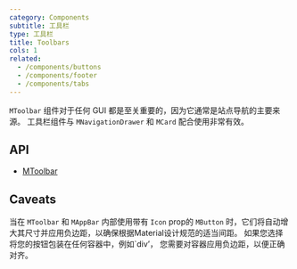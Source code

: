 ```yaml
---
category: Components
subtitle: 工具栏
type: 工具栏
title: Toolbars
cols: 1
related:
  - /components/buttons
  - /components/footer
  - /components/tabs
---
```


`MToolbar` 组件对于任何 GUI 都是至关重要的，因为它通常是站点导航的主要来源。 工具栏组件与 `MNavigationDrawer` 和 `MCard` 配合使用非常有效。

## API

- [MToolbar](/api/MToolbar)

## Caveats

<!--alert:warning-->
当在 `MToolbar` 和 `MAppBar` 内部使用带有 `Icon` prop的 `MButton` 时，它们将自动增大其尺寸并应用负边距，以确保根据Material设计规范的适当间距。 如果您选择将您的按钮包装在任何容器中，例如`div’， 您需要对容器应用负边距，以便正确对齐。